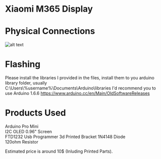 # Xiaomi M365 Display 
# Physical Connections
![alt text](https://camo.githubusercontent.com/a912641249173768ae60670e843c62294d06da4f/68747470733a2f2f656c656374726f2e636c75622f646174612f666f72756d2f6d657373616765732f34323633312f696d616765732f31313636302d313238302e6a7067)
# Flashing
Please install the libraries I provided in the files, install them to you arduino library folder, usually             
	C:\Users\\%username%\Documents\Arduino\libraries
I'd recommend you to use Arduino 1.6.6
https://www.arduino.cc/en/Main/OldSoftwareReleases
# Products Used
Arduino Pro Mini  
I2C OLED 0.96" Screen  
FTD1232 Usb Programmer 
3d Printed Bracket
1N4148 Diode  
120ohm Resistor       

Estimated price is around 10$ (Inluding Printed Parts).